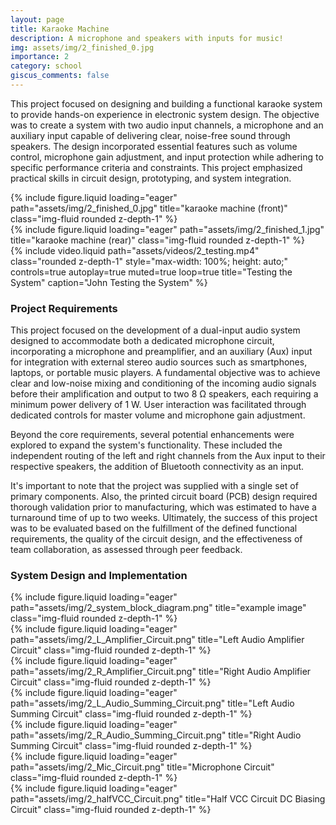 ```yaml
---
layout: page
title: Karaoke Machine 
description: A microphone and speakers with inputs for music! 
img: assets/img/2_finished_0.jpg
importance: 2
category: school
giscus_comments: false
---
```


This project focused on designing and building a functional karaoke system to provide hands-on experience in electronic system design. The objective was to create a system with two audio input channels, a microphone and an auxiliary input capable of delivering clear, noise-free sound through speakers. The design incorporated essential features such as volume control, microphone gain adjustment, and input protection while adhering to specific performance criteria and constraints. This project emphasized practical skills in circuit design, prototyping, and system integration. 

<div class="row">
    <div class="col-sm mt-3 mt-md-0">
        {% include figure.liquid loading="eager" path="assets/img/2_finished_0.jpg" title="karaoke machine (front)" class="img-fluid rounded z-depth-1" %}
    </div>
    <div class="col-sm mt-3 mt-md-0">
        {% include figure.liquid loading="eager" path="assets/img/2_finished_1.jpg" title="karaoke machine (rear)" class="img-fluid rounded z-depth-1" %}
    </div>
</div>


<div class="row">
  <div class="col-sm mt-3 mt-md-0">
    {% include video.liquid 
      path="assets/videos/2_testing.mp4" 
      class="rounded z-depth-1" 
      style="max-width: 100%; height: auto;"
      controls=true 
      autoplay=true 
      muted=true
      loop=true 
      title="Testing the System" 
      caption="John Testing the System"
    %}
  </div>
</div>

### Project Requirements
This project focused on the development of a dual-input audio system designed to accommodate both a dedicated microphone circuit, incorporating a microphone and preamplifier, and an auxiliary (Aux) input for integration with external stereo audio sources such as smartphones, laptops, or portable music players. A fundamental objective was to achieve clear and low-noise mixing and conditioning of the incoming audio signals before their amplification and output to two 8 Ω speakers, each requiring a minimum power delivery of 1 W. User interaction was facilitated through dedicated controls for master volume and microphone gain adjustment.

Beyond the core requirements, several potential enhancements were explored to expand the system's functionality. These included the independent routing of the left and right channels from the Aux input to their respective speakers, the addition of Bluetooth connectivity as an input. 

It's important to note that the project was supplied with a single set of primary components. Also, the printed circuit board (PCB) design required thorough validation prior to manufacturing, which was estimated to have a turnaround time of up to two weeks. Ultimately, the success of this project was to be evaluated based on the fulfillment of the defined functional requirements, the quality of the circuit design, and the effectiveness of team collaboration, as assessed through peer feedback.


### System Design and Implementation
<div class="row">
    <div class="col-sm mt-3 mt-md-0">
        {% include figure.liquid loading="eager" path="assets/img/2_system_block_diagram.png" title="example image" class="img-fluid rounded z-depth-1" %}
    </div>
</div>


<div class="row">
    <div class="col-sm mt-3 mt-md-0">
        {% include figure.liquid loading="eager" path="assets/img/2_L_Amplifier_Circuit.png" title="Left Audio Amplifier Circuit" class="img-fluid rounded z-depth-1" %}
    </div>
    <div class="col-sm mt-3 mt-md-0">
        {% include figure.liquid loading="eager" path="assets/img/2_R_Amplifier_Circuit.png" title="Right Audio Amplifier Circuit" class="img-fluid rounded z-depth-1" %}
    </div>
</div>

<div class="row">
    <div class="col-sm mt-3 mt-md-0">
        {% include figure.liquid loading="eager" path="assets/img/2_L_Audio_Summing_Circuit.png" title="Left Audio Summing Circuit" class="img-fluid rounded z-depth-1" %}
    </div>
    <div class="col-sm mt-3 mt-md-0">
        {% include figure.liquid loading="eager" path="assets/img/2_R_Audio_Summing_Circuit.png" title="Right Audio Summing Circuit" class="img-fluid rounded z-depth-1" %}
    </div>
</div>

<div class="row">
    <div class="col-sm mt-3 mt-md-0">
        {% include figure.liquid loading="eager" path="assets/img/2_Mic_Circuit.png" title="Microphone Circuit" class="img-fluid rounded z-depth-1" %}
    </div>
</div>

<div class="row">
    <div class="col-sm mt-3 mt-md-0">
        {% include figure.liquid loading="eager" path="assets/img/2_halfVCC_Circuit.png" title="Half VCC Circuit DC Biasing Circuit" class="img-fluid rounded z-depth-1" %}
    </div>
</div>
